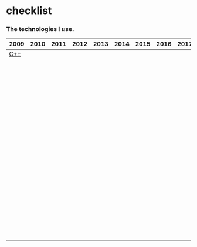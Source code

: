# checklist

### The technologies I use.

| 2009                       | 2010 | 2011 | 2012 | 2013 | 2014 | 2015 | 2016 | 2017 | 2018 | 2019                                                        | 2020                                                        |
|----------------------------|------|------|------|------|------|------|------|------|------|-------------------------------------------------------------|-------------------------------------------------------------|
| [C++](https://isocpp.org/) |      |      |      |      |      |      |      |      |      | [Postgresql](https://www.postgresql.org/ "Postgresql")      | [Postgresql](https://www.postgresql.org/ "Postgresql")      |
|                            |      |      |      |      |      |      |      |      |      | [Mysql](https://www.mysql.com/ "Mysql")                     | [Docker](https://www.docker.com/ "Docker")                  |
|                            |      |      |      |      |      |      |      |      |      | [MongoDB](https://www.mongodb.com/ "MongoDB")               | [Kubernetes](https://kubernetes.io/ "Kubernetes")           |
|                            |      |      |      |      |      |      |      |      |      | [Docker](https://www.docker.com/ "Docker")                  | [Node.js](https://nodejs.org/en/ "Node.js")                 |
|                            |      |      |      |      |      |      |      |      |      | [Kubernetes](https://kubernetes.io/ "Kubernetes")           | [Express.js](https://expressjs.com/ "Express.js")           |
|                            |      |      |      |      |      |      |      |      |      | [Node.js](https://nodejs.org/en/ "Node.js")                 | [Vue.js](https://vuejs.org/ "Vue.js")                       |
|                            |      |      |      |      |      |      |      |      |      | [Express.js](https://expressjs.com/ "Express.js")           | [Handlebars](https://handlebarsjs.com/ "Handlebars")        |
|                            |      |      |      |      |      |      |      |      |      | [Vue.js](https://vuejs.org/ "Vue.js")                       | [Socket.io](https://socket.io/ "Socket.io")                 |
|                            |      |      |      |      |      |      |      |      |      | [Handlebars](https://handlebarsjs.com/ "Handlebars")        | [Redis](https://redis.io/ "Redis")                          |
|                            |      |      |      |      |      |      |      |      |      | [Socket.io](https://socket.io/ "Socket.io")                 | [Minio](https://min.io/ "Minio")                            |
|                            |      |      |      |      |      |      |      |      |      | [Redis](https://redis.io/ "Redis")                          | [Hapi.js](https://github.com/hapijs "Hapi.js")              |
|                            |      |      |      |      |      |      |      |      |      | [Puppeteer](https://pptr.dev/ "Puppeteer")                  | [Azure Devops](https://dev.azure.com "Azure Devops")        |
|                            |      |      |      |      |      |      |      |      |      | [Minio](https://min.io/ "Minio")                            | [ZN Framework](https://www.znframework.com/ "ZN Framework") |
|                            |      |      |      |      |      |      |      |      |      | [Hapi.js](https://github.com/hapijs "Hapi.js")              | [Laravel](https://laravel.com/ "Laravel")                   |
|                            |      |      |      |      |      |      |      |      |      | [Azure Devops](https://dev.azure.com "Azure Devops")        | [React Native](https://reactnative.dev "React Native")      |
|                            |      |      |      |      |      |      |      |      |      | [ZN Framework](https://www.znframework.com/ "ZN Framework") | [RethinkDB](https://rethinkdb.com/ "RethinkDB")             |
|                            |      |      |      |      |      |      |      |      |      | [Laravel](https://laravel.com/ "Laravel")                   |                                                             |
